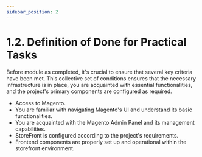 ```yaml
---
sidebar_position: 2
---
```


# 1.2. Definition of Done for Practical Tasks

Before module as completed, it's crucial to ensure that several key criteria have been met. This collective set of conditions ensures that the necessary infrastructure is in place, you are acquainted with essential functionalities, and the project's primary components are configured as required.

- Access to Magento.
- You are familiar with navigating Magento's UI and understand its basic functionalities.
- You are acquainted with the Magento Admin Panel and its management capabilities.
- StoreFront is configured according to the project's requirements.
- Frontend components are properly set up and operational within the storefront environment.
